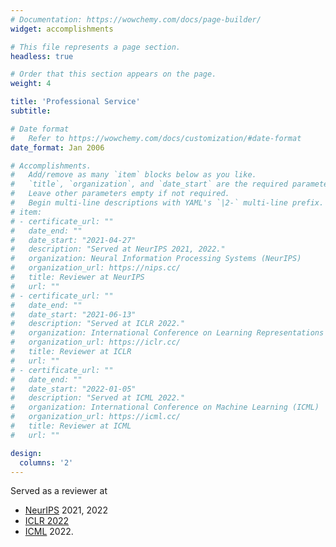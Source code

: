 ```yaml
---
# Documentation: https://wowchemy.com/docs/page-builder/
widget: accomplishments

# This file represents a page section.
headless: true

# Order that this section appears on the page.
weight: 4

title: 'Professional Service'
subtitle:

# Date format
#   Refer to https://wowchemy.com/docs/customization/#date-format
date_format: Jan 2006

# Accomplishments.
#   Add/remove as many `item` blocks below as you like.
#   `title`, `organization`, and `date_start` are the required parameters.
#   Leave other parameters empty if not required.
#   Begin multi-line descriptions with YAML's `|2-` multi-line prefix.
# item:
# - certificate_url: ""
#   date_end: ""
#   date_start: "2021-04-27"
#   description: "Served at NeurIPS 2021, 2022."
#   organization: Neural Information Processing Systems (NeurIPS)
#   organization_url: https://nips.cc/
#   title: Reviewer at NeurIPS
#   url: ""
# - certificate_url: ""
#   date_end: ""
#   date_start: "2021-06-13"
#   description: "Served at ICLR 2022."
#   organization: International Conference on Learning Representations (ICLR)
#   organization_url: https://iclr.cc/
#   title: Reviewer at ICLR
#   url: ""
# - certificate_url: ""
#   date_end: ""
#   date_start: "2022-01-05"
#   description: "Served at ICML 2022."
#   organization: International Conference on Machine Learning (ICML)
#   organization_url: https://icml.cc/
#   title: Reviewer at ICML
#   url: ""

design:
  columns: '2' 
---
```


Served as a reviewer at
- <a href="https://nips.cc/">NeurIPS</a> 2021, 2022
- <a href="https://iclr.cc/">ICLR 2022</a>
- <a href="https://icml.cc/">ICML</a> 2022.